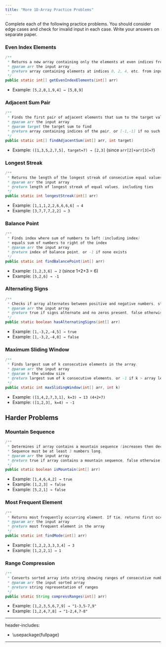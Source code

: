 ```yaml
---
title: "More 1D-Array Practice Problems"
---
```



Complete each of the following practice problems. You should consider edge cases and check for invalid input in each case. Write your answers on separate paper.

### Even Index Elements
```java
/**
 * Returns a new array containing only the elements at even indices from the input array.
 * @param arr the input array
 * @return array containing elements at indices 0, 2, 4, etc. from input
 */
public static int[] getEvenIndexElements(int[] arr)
```

* Example: `[5,2,8,1,9,4] → [5,8,9]`

### Adjacent Sum Pair
```java
/**
 * Finds the first pair of adjacent elements that sum to the target value.
 * @param arr the input array
 * @param target the target sum to find
 * @return array containing indices of the pair, or [-1,-1] if no such pair exists
 */
public static int[] findAdjacentSum(int[] arr, int target)
```

* Example: `([1,3,5,2,7,5], target=7) → [2,3]` (since `arr[2]+arr[3]=7`)


### Longest Streak
```java
/**
 * Returns the length of the longest streak of consecutive equal values.
 * @param arr the input array
 * @return length of longest streak of equal values, including ties
 */
public static int longestStreak(int[] arr)
```

* Example: `[1,1,1,2,2,6,6,6,6] → 4`
* Example: `[3,7,7,7,2,2] → 3`

### Balance Point
```java
/**
 * Finds index where sum of numbers to left (including index)
 * equals sum of numbers to right of the index
 * @param arr the input array
 * @return index of balance point, or -1 if none exists
 */
public static int findBalancePoint(int[] arr)
```

* Example: `[1,2,3,6] → 2` (since 1+2+3 = 6)
* Example: `[5,2,6] → -1`

### Alternating Signs
```java
/**
 * Checks if array alternates between positive and negative numbers, starting with positive
 * @param arr the input array
 * @return true if signs alternate and no zeros present, false otherwise
 */
public static boolean hasAlternatingSigns(int[] arr)
```

* Example: `[1,-3,2,-4,5] → true`
* Example: `[1,-3,2,-4,0] → false`

### Maximum Sliding Window
```java
/**
 * Finds largest sum of k consecutive elements in the array.
 * @param arr the input array
 * @param k the window size
 * @return largest sum of k consecutive elements, or -1 if k > array length
 */
public static int maxSlidingWindow(int[] arr, int k)
```

* Example: `([1,4,2,7,3,1], k=3) → 13 (4+2+7)`
* Example: `([1,2,3], k=4) → -1`


## Harder Problems

### Mountain Sequence
```java
/**
 * Determines if array contains a mountain sequence (increases then decreases).
 * Sequence must be at least 3 numbers long.
 * @param arr the input array
 * @return true if array contains a mountain sequence, false otherwise
 */
public static boolean isMountain(int[] arr)
```

* Example: `[1,4,6,4,2] → true`
* Example: `[1,2,3] → false`
* Example: `[5,2,1] → false`

### Most Frequent Element
```java
/**
 * Returns most frequently occurring element. If tie, returns first occurrence.
 * @param arr the input array
 * @return most frequent element in the array
 */
public static int findMode(int[] arr)
```

* Example: `[1,2,2,3,3,3,4] → 3`
* Example: `[1,2,2,1] → 1`

### Range Compression
```java
/**
 * Converts sorted array into string showing ranges of consecutive numbers.
 * @param arr the input sorted array
 * @return string representation of ranges
 */
public static String compressRanges(int[] arr)
```

* Example: `[1,2,3,5,6,7,9] → "1-3,5-7,9"`
* Example: `[1,2,4,7,8] → "1-2,4,7-8"`


---
header-includes:
  - \usepackage{fullpage}
---
